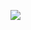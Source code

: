 ![](https://alidocs.oss-cn-zhangjiakou.aliyuncs.com/res/meonarbyr9gZjqXx/img/7c8bf332-608c-4380-89b3-fd720ec3961a.jpeg)